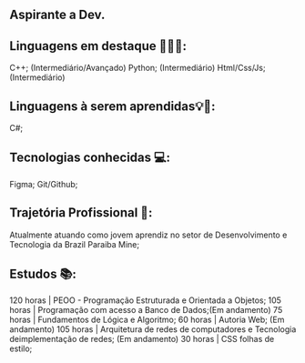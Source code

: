 ## Aspirante a Dev.
## Linguagens em destaque 👨🏽‍💻:
C++; (Intermediário/Avançado) 
Python; (Intermediário) 
Html/Css/Js; (Intermediário) 

## Linguagens à serem aprendidas💡💭:
C#;

## Tecnologias conhecidas 💻:
Figma; 
Git/Github;

## Trajetória Profissional 💼:
Atualmente atuando como jovem aprendiz no setor de Desenvolvimento e Tecnologia da Brazil Paraiba Mine;

## Estudos 📚:
120 horas | PEOO - Programação Estruturada e Orientada a Objetos;
105 horas | Programação com acesso a Banco de Dados;(Em andamento)
75 horas | Fundamentos de Lógica e Algoritmo;
60 horas | Autoria Web; (Em andamento)
105 horas | Arquitetura de redes de computadores e Tecnologia deimplementação de redes; (Em andamento)
30 horas | CSS folhas de estilo;
<!--
**ton3l/ton3l** is a ✨ _special_ ✨ repository because its `README.md` (this file) appears on your GitHub profile.

Here are some ideas to get you started:

- 🔭 I’m currently working on ...
- 🌱 I’m currently learning ...
- 👯 I’m looking to collaborate on ...
- 🤔 I’m looking for help with ...
- 💬 Ask me about ...
- 📫 How to reach me: ...
- 😄 Pronouns: ...
- ⚡ Fun fact: ...
-->
